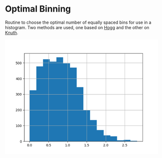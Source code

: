 # Optimal Binning

Routine to choose the optimal number of equally spaced bins for use in a histogram. Two methods are used, one based on [Hogg](https://arxiv.org/abs/0807.4820) and the other on [Knuth](https://arxiv.org/abs/physics/0605197).

![hist](hist.png)
